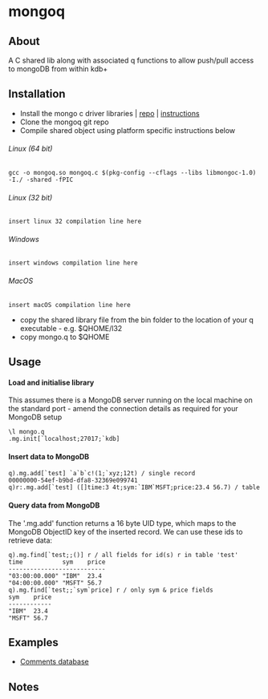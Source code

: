 # mongoq

## About
A C shared lib along with associated q functions to allow push/pull access to mongoDB from within kdb+

## Installation

- Install the mongo c driver libraries | [repo](https://github.com/mongodb/mongo-c-driver) | [instructions](https://github.com/mongodb/mongo-c-driver/blob/master/TUTORIAL.md)
- Clone the mongoq git repo
- Compile shared object using platform specific instructions below

###### Linux (64 bit)
```
gcc -o mongoq.so mongoq.c $(pkg-config --cflags --libs libmongoc-1.0) -I./ -shared -fPIC
```
###### Linux (32 bit)
```
insert linux 32 compilation line here
```
###### Windows
```
insert windows compilation line here
```
###### MacOS
```
insert macOS compilation line here
```

- copy the shared library file from the bin folder to the location of your q executable - e.g. $QHOME/l32
- copy mongo.q to $QHOME

## Usage

#### Load and initialise library

This assumes there is a MongoDB server running on the local machine on the standard port - amend the connection details as required for your MongoDB setup
```
\l mongo.q
.mg.init[`localhost;27017;`kdb]
```

#### Insert data to MongoDB

```
q).mg.add[`test] `a`b`c!(1;`xyz;12t) / single record
00000000-54ef-b9bd-dfa8-32369e099741
q)r:.mg.add[`test] ([]time:3 4t;sym:`IBM`MSFT;price:23.4 56.7) / table
```

#### Query data from MongoDB

The '.mg.add' function returns a 16 byte UID type, which maps to the MongoDB ObjectID key of the inserted record. We can use these ids to retrieve data:
```
q).mg.find[`test;;()] r / all fields for id(s) r in table 'test'
time           sym    price
---------------------------
"03:00:00.000" "IBM"  23.4
"04:00:00.000" "MSFT" 56.7
q).mg.find[`test;;`sym`price] r / only sym & price fields
sym    price
------------
"IBM"  23.4
"MSFT" 56.7
```

## Examples

- [Comments database](examples/COMMENTS.md)

## Notes 
